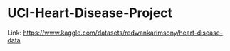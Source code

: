 # UCI-Heart-Disease-Project

Link: https://www.kaggle.com/datasets/redwankarimsony/heart-disease-data
